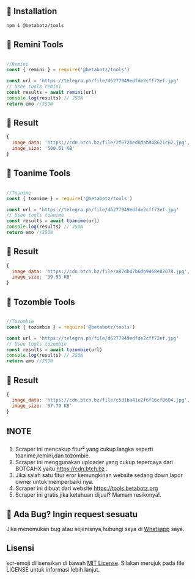 ## 📍 Installation
```sh
npm i @betabotz/tools
```
## 🍟 Remini Tools
```js

//Remini
const { remini } = require('@betabotz/tools') 

const url = 'https://telegra.ph/file/d6277949edfde2cff72ef.jpg'
// Usee tools remini
const results = await remini(url)
console.log(results) // JSON
return emo //JSON
```
## 🍟 Result
```js
{
  image_data: 'https://cdn.btch.bz/file/2f672bed8dab848621c62.jpg',
  image_size: '500.61 KB'
}
```

## 🍟 Toanime Tools
```js

//Toanime
const { toanime } = require('@betabotz/tools') 

const url = 'https://telegra.ph/file/d6277949edfde2cff72ef.jpg'
// Usee tools toanime
const results = await toanime(url)
console.log(results) // JSON
return emo //JSON
```
## 🍟 Result
```js
{
  image_data: 'https://cdn.btch.bz/file/a87db47b6db9468e82078.jpg',
  image_size: '39.95 KB'
}
```
## 🍟 Tozombie Tools
```js

//Tozombie
const { tozombie } = require('@betabotz/tools') 

const url = 'https://telegra.ph/file/d6277949edfde2cff72ef.jpg'
// Usee tools tozombie
const results = await tozombie(url)
console.log(results) // JSON
return emo //JSON
```
## 🍟 Result
```js
{
  image_data: 'https://cdn.btch.bz/file/c5d1ba41e2f6f16cf8604.jpg',
  image_size: '37.79 KB'
}
```

## ❗NOTE

1. Scraper ini mencakup fitur² yang cukup langka seperti toanime,remini,dan tozombie.
1. Scraper ini menggunakan uploader yang cukup tepercaya dari BOTCAHX yaitu https://cdn.btch.bz .
2. Jika salah satu fitur eror kemungkinan website sedang down,lapor owner untuk memperbaiki nya.
4. Scraper ini dibuat dari website https://tools.betabotz.org
3. Scraper ini gratis,jika ketahuan dijual? Mamam resikonya!.

## 🤔 Ada Bug? Ingin request sesuatu 

Jika menemukan bug atau sejenisnya,hubungi saya di [Whatsapp](https://wa.me/6285842647866?text=haiiii) saya.

## Lisensi

 scr-emoji dilisensikan di bawah [MIT License](https://opensource.org/licenses/MIT). Silakan merujuk pada file LICENSE untuk informasi lebih lanjut.